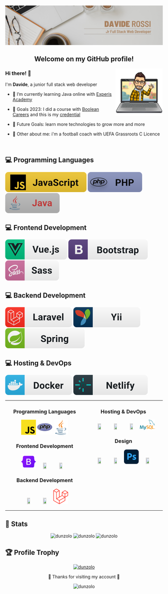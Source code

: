 <p align="center">
	<img src="pics/header.png">
</p>
<h2 align="center">Welcome on my GitHub profile!</h2>
<img align='right' src="pics/laptop_wave.png" width="30%" max-width="100%">
<h3>Hi there! 👋</h3> 
<p>I'm <strong>Davide</strong>, a junior full stack web developer</p>

<!-- - 🌱 I’m currently working on web development technologies -->

- 🌱 I’m currently learning Java online with [Experis Academy](https://www.experisacademy.it/)

- 🎯 Goals 2023: I did a course with [Boolean Careers](https://boolean.careers/) and this is my [credential](https://www.credential.net/8ad6f264-1529-47f0-941b-cca2c4099af5#gs.wg8vw8)

- 🔭 Future Goals: learn more technologies to grow more and more

- 📖 Other about me: i'm a football coach with UEFA Grassroots C Licence

<br />

## 💻 Programming Languages
<a href="https://developer.mozilla.org/en-US/docs/Web/JavaScript"><img src="https://raw.githubusercontent.com/dunzolo/badges/main/languages/js.svg" alt="jascript"></a>
<a href="https://www.php.net/"><img src="https://raw.githubusercontent.com/dunzolo/badges/main/languages/php.svg" alt="php"></a>
<a href="https://docs.oracle.com/en/java/"><img src="https://raw.githubusercontent.com/dunzolo/badges/main/languages/java.svg" alt="java"></a>

## 💻 Frontend Development
<a href="https://vuejs.org/"><img src="https://raw.githubusercontent.com/dunzolo/badges/main/frameworks-frontend/vue.svg" alt="vuejs"></a>
<a href="https://getbootstrap.com/"><img src="https://raw.githubusercontent.com/dunzolo/badges/main/frameworks-frontend/bootstrap.svg" alt="bootstrap"></a>
<a href="https://sass-lang.com"><img src="https://raw.githubusercontent.com/dunzolo/badges/main/frameworks-frontend/sass.svg" alt="sass"></a>

## 💻 Backend Development
<a href="https://laravel.com/"><img src="https://raw.githubusercontent.com/dunzolo/badges/main/frameworks-backend/laravel.svg" alt="laravel"></a>
<a href="https://www.yiiframework.com/doc/guide/2.0/en"><img src="https://raw.githubusercontent.com/dunzolo/badges/main/frameworks-backend/yii.svg" alt="yii"></a>
<a href="https://spring.io/"><img src="https://raw.githubusercontent.com/dunzolo/badges/main/frameworks-backend/spring.svg" alt="spring"></a>

## 💻 Hosting & DevOps
<a href="#"><img src="https://raw.githubusercontent.com/dunzolo/badges/main/devops/docker.svg" alt="docker"></a>
<a href="#"><img src="https://raw.githubusercontent.com/dunzolo/badges/main/devops/netlify.svg" alt="netlify"></a>

<table align="center">
  <tr>
    <td valign="top" width="50%">
      <h3 align="center">Programming Languages</h3>
      <p align="center"> 
	<a href="https://developer.mozilla.org/en-US/docs/Web/JavaScript" title="Javascript"><img width="20%" height="20%" src="logos/languages/javascript.png"/></a>
	<a href="https://www.php.net/" title="PHP"><img width="20%" height="20%" src="logos/languages/php-icon.svg"/></a>
	<a href="https://docs.oracle.com/en/java/" title="Java"><img width="20%" height="20%" src="logos/languages/java-icon.svg"/></a>	
      </p>
      <h3 align="center">Frontend Development</h3>
      <p align="center">
	<a href="https://getbootstrap.com/" title="Bootstrap"><img width="20%" height="20%" src="logos/framework-frontend/bootstrap.png"/></a>
	<a href="https://sass-lang.com" title="SASS"><img width="20%" height="20%" src="https://www.vectorlogo.zone/logos/sass-lang/sass-lang-icon.svg"/></a>
	<a href="https://vuejs.org/" title="Vue.js"><img width="20%" height="20%" src="https://www.vectorlogo.zone/logos/vuejs/vuejs-icon.svg" /></a>
      </p>
      <h3 align="center">Backend Development</h3>
      <p align="center"> 
	<a href="https://www.yiiframework.com/doc/guide/2.0/en" title="Yii"><img width="20%" height="20%" src="https://www.vectorlogo.zone/logos/yiiframework/yiiframework-icon.svg"/></a>
        <a href="https://spring.io/" title="Spring"><img width="20%" height="20%" src="https://www.vectorlogo.zone/logos/springio/springio-icon.svg"/></a>
        <a href="https://laravel.com/" title="Laravel"><img width="20%" height="20%" src="logos/framework-backend/LogosLaravel.png"/></a>
      </p>
    </td>
    <td valign="top" width="50%">
      <h3 align="center">Hosting & DevOps</h3>
      <p align="center"> 
	<a href="https://www.docker.com/" title="Docker"><img width="20%" height="20%" src="https://www.vectorlogo.zone/logos/docker/docker-icon.svg"/></a>
        <a href="https://www.netlify.com/" title="Netlify"><img width="20%" height="20%" src="https://www.vectorlogo.zone/logos/netlify/netlify-icon.svg"/></a>
        <a href="https://supabase.com/" title="Supabase"><img width="20%" height="20%" src="https://www.vectorlogo.zone/logos/supabase/supabase-icon.svg"/></a>
	<a href="https://www.mysql.com/" title="MySql"> <img src="logos/hosting-devops/mysql.png" width="20%" height="20%"/></a> 
      </p>
      <h3 align="center">Design</h3>
      <p align="center"> 
	<a href="https://www.canva.com/" title="Canva"> <img src="https://www.vectorlogo.zone/logos/canva/canva-icon.svg" width="20%" height="20%"/></a>
	<a href="https://www.gimp.org/" title="GIMP"> <img src="https://www.vectorlogo.zone/logos/gimp/gimp-icon.svg" width="20%" height="20%"/></a>
	<a href="https://www.photoshop.com/en" title="Photoshop"> <img src="logos/design/photoshop.png" width="20%" height="20%"/></a>
	<a href="https://www.figma.com/" title="Figma"><img src="https://www.vectorlogo.zone/logos/figma/figma-icon.svg" width="20%" height="20%" /></a>
      </p>
      <!--<h3 align="center">Stats</h3>
      <p align="center">
	<img src="https://github-readme-stats.vercel.app/api/top-langs?username=dunzolo&show_icons=true&locale=en&layout=compact" width="100%" alt="dunzolo" />
      </p>-->
      <!--<h3 align="center">Grafichs</h3>
      <p align="center">
	<a href="https://www.photoshop.com/en" target="_blank" rel="noreferrer"> <img src="https://raw.githubusercontent.com/devicons/devicon/master/icons/photoshop/photoshop-line.svg" alt="photoshop" width="40" height="40"/> </a>
	<a href="https://www.adobe.com/in/products/illustrator.html" target="_blank" rel="noreferrer"> <img src="https://www.vectorlogo.zone/logos/adobe_illustrator/adobe_illustrator-icon.svg" alt="illustrator" width="40" height="40"/> </a>
	<a href="https://www.canva.com/" target="_blank" rel="noreferrer"> <img src="https://www.vectorlogo.zone/logos/canva/canva-icon.svg" alt="illustrator" width="40" height="40"/> </a>
	<a href="https://www.gimp.org/" target="_blank" rel="noreferrer"> <img src="https://www.vectorlogo.zone/logos/gimp/gimp-icon.svg" alt="illustrator" width="40" height="40"/> </a>
      </p>-->
    </td>
  </tr>
</table>

## 📝 Stats
<p align="center">
    <img src="https://github-readme-stats.vercel.app/api/top-langs?username=dunzolo&show_icons=true&locale=en&layout=compact" width="225" alt="dunzolo" />
    <img src="https://github-readme-stats.vercel.app/api?username=dunzolo&show_icons=true&locale=en" width="296" alt="dunzolo" />
    <img src="https://github-readme-streak-stats.herokuapp.com/?user=dunzolo&" width="315" alt="dunzolo"/>
</p>

## 🏆 Profile Trophy
<p align="center"> <a href="https://github.com/ryo-ma/github-profile-trophy"><img src="https://github-profile-trophy.vercel.app/?username=dunzolo&theme=juicyfresh&no-bg=true&no-frame=true&column=5" alt="dunzolo"/></a> </p>

<p align="center"> 🙏 Thanks for visiting my account 🙏</p>
<p align="center"> <img src="https://komarev.com/ghpvc/?username=dunzolo&label=Profile%20views&color=0e75b6&style=flat" alt="dunzolo" /></p>
